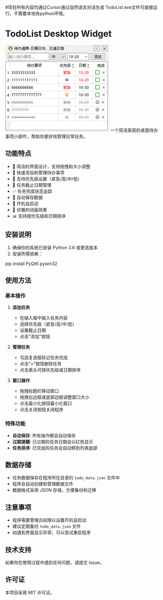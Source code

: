 #项目所有内容均通过Cursor通过自然语言对话生成
TodoList.exe文件可直接运行，不需要本地有python环境。

# TodoList Desktop Widget
![alt text](image.png)
一个简洁美观的桌面待办事项小部件，帮助你更好地管理日常任务。

## 功能特点

- 💫 简洁的界面设计，支持拖拽和大小调整
- 📝 快速添加和管理待办事项
- 🎯 支持优先级设置（紧急/高/中/低）
- 📅 任务截止日期管理
- ✅ 任务完成状态追踪
- 🔄 自动保存数据
- 🚀 开机自启动
- 🎨 优雅的动画效果
- 📊 支持按优先级和日期排序

## 安装说明

1. 确保你的系统已安装 Python 3.6 或更高版本
2. 安装所需依赖：

pip install PyQt6 pywin32


## 使用方法

### 基本操作

1. **添加任务**
   - 在输入框中输入任务内容
   - 选择优先级（紧急/高/中/低）
   - 设置截止日期
   - 点击"添加"按钮

2. **管理任务**
   - 勾选复选框标记任务完成
   - 点击"×"按钮删除任务
   - 点击表头可按优先级或日期排序

3. **窗口操作**
   - 拖拽标题栏移动窗口
   - 拖拽右边框或底部边框调整窗口大小
   - 点击最小化按钮最小化窗口
   - 点击关闭按钮关闭程序

### 特殊功能

- **自动保存**: 所有操作都会自动保存
- **过期提醒**: 已过期的任务日期会以红色显示
- **任务排序**: 已完成的任务会自动移到列表底部



## 数据存储

- 任务数据保存在程序所在目录的 `todo_data.json` 文件中
- 程序会自动创建和管理数据文件
- 数据格式采用 JSON 存储，方便备份和迁移

## 注意事项

- 程序需要管理员权限以设置开机自启动
- 建议定期备份 `todo_data.json` 文件
- 如遇到界面显示异常，可以尝试重启程序

## 技术支持

如果你在使用过程中遇到任何问题，请提交 Issue。

## 许可证

本项目采用 MIT 许可证。
